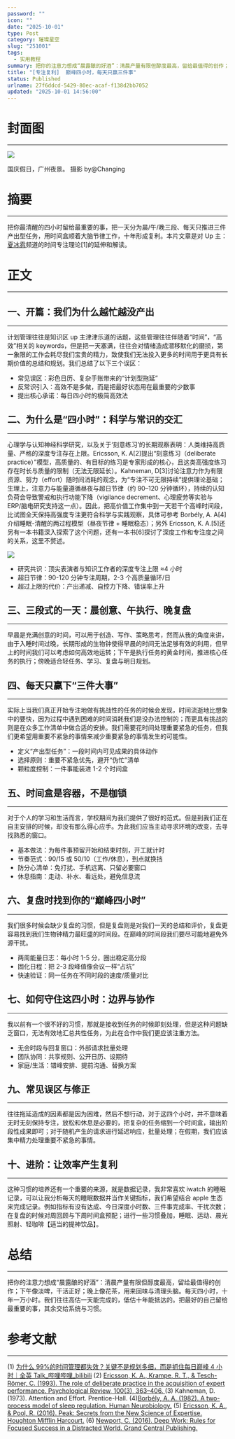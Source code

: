```yaml
---
password: ""
icon: ""
date: "2025-10-01"
type: Post
category: 璀璨星空
slug: "251001"
tags:
  - 实用教程
summary: 把你的注意力想成“晨露酿的好酒”：清晨产量有限但醇度最高，留给最值得的创作；下午像淡啤，干活正好；晚上像花茶，用来回味与清理头脑。每天四小时，十年一万小时。我们往往高估一天能完成的，低估十年能抵达的。把最好的自己留给最重要的事，其余交给系统与习惯，复利从今天开始。
title: "[专注复利]  巅峰四小时，每天只赢三件事"
status: Published
urlname: 27f6ddcd-5429-80ec-acaf-f138d2bb7052
updated: "2025-10-01 14:56:00"
---
```


# 封面图

---

![](https://bu.dusays.com/2025/10/01/68dd3f71aff9a.jpeg)

国庆假日，广州夜景。 摄影 by@Changing

# 摘要

---

把你最清醒的四小时留给最重要的事，把一天分为晨/午/晚三段、每天只推进三件产出型任务，用时间盒顺着大脑节律工作，十年形成复利。本片文章是对 Up 主：[夏冰雹](<https://www.notion.so/fragrantknowledge/%5B%E5%A4%8F%E5%86%B0%E9%9B%B9%E9%A2%91%E9%81%93%E4%B8%AA%E4%BA%BA%E5%8A%A8%E6%80%81-%E5%A4%8F%E5%86%B0%E9%9B%B9%E9%A2%91%E9%81%93%E5%8A%A8%E6%80%81%E8%AE%B0%E5%BD%95-%E5%93%94%E5%93%A9%E5%93%94%E5%93%A9%E8%A7%86%E9%A2%91%5D(%3Chttps://space.bilibili.com/4324529/dynamic?spm_id_from=333.1368.list.card_avatar.click%3E)>)频道的时间专注理论[1]的延伸和解读。

# 正文

---

## 一、开篇：我们为什么越忙越没产出

---

计划管理往往是知识区 up 主津津乐道的话题，这些管理往往伴随着“时间”，“高效”相关的 keywords，但是把一天塞满，往往会对情绪造成潜移默化的磨损，第一象限的工作会耗尽我们宝贵的精力，致使我们无法投入更多的时间用于更具有长期价值的总结和规划。我们总结了以下三个误区：

- 常见误区：彩色日历、复杂手账带来的“计划型拖延”
- 反常识引入：高效不是多做，而是把最好状态用在最重要的少数事
- 提出核心承诺：每日四小时的极简高效法

## 二、为什么是“四小时”：科学与常识的交汇

---

心理学与认知神经科学研究，以及关于‘刻意练习’的长期观察表明：人类维持高质量、严格的深度专注存在上限。Ericsson, K. A[2]提出“刻意练习（deliberate practice）”模型，高质量的、有目标的练习是专家形成的核心，且这类高强度练习存在时长与质量的限制（无法无限延长）。Kahneman, D[3]讨论注意力作为有限资源、努力（effort）随时间消耗的观念，为“专注不可无限持续”提供理论基础；生理上，注意力与能量遵循昼夜与超日节律（约 90–120 分钟循环），持续的认知负荷会导致警戒和执行功能下降（vigilance decrement、心理疲劳等实验与 ERP/脑电研究支持这一点）。因此，把高价值工作集中到一天若干个高峰时间段，比试图全天保持高强度专注更符合科学与实践观察，具体可参考 Borbély, A. A[4]介绍睡眠-清醒的两过程模型（昼夜节律 + 睡眠稳态）；另外 Ericsson, K. A.[5]还另有一本书籍深入探索了这个问题，还有一本书[6]探讨了深度工作和专注度之间的关系，这里不赘述。

![](https://bu.dusays.com/2025/10/01/68dd3f73313a5.jpeg)

- 研究共识：顶尖表演者与知识工作者的深度专注上限 ≈4 小时
- 超日节律：90-120 分钟专注周期，2-3 个高质量循环/日
- 超过上限的代价：产出递减、自控力下降、错误率上升

## 三、三段式的一天：晨创意、午执行、晚复盘

---

早晨是充满创意的时间，可以用于创造、写作、策略思考，然而从我的角度来讲，由于入睡时间过晚，长期形成的生物钟使得早晨的时间无法足够有效的利用，但早上的时间我们可以考虑如何高效地运转；下午是执行任务的黄金时间，推进核心任务的执行；傍晚适合轻任务、学习、复盘与明日规划。

## 四、每天只赢下“三件大事”

---

实际上当我们真正开始专注地做有挑战性的任务的时候会发现，时间流逝地比想象中的要快，因为过程中遇到困难的时间消耗我们是没办法控制的；而更具有挑战的则是在众多工作清单中做合适的安排。我们需要花时间处理重要紧急的任务，但我们更希望用重要不紧急的事情来减少重要紧急的事情发生的可能性。

- 定义“产出型任务”：一段时间内可见成果的具体动作
- 选择原则：重要不紧急优先，避开“伪忙”清单
- 颗粒度控制：一件事能装进 1-2 个时间盒

## 五、时间盒是容器，不是枷锁

---

对于个人的学习和生活而言，学校期间为我们提供了很好的范式。但是到我们正在自主安排的时候，却没有那么得心应手。为此我们应当主动寻求环境的改变，去寻找熟悉的窗口。

- 基本做法：为每件事预留开始和结束时刻，开工就计时
- 节奏范式：90/15 或 50/10（工作/休息），到点就换挡
- 防分心清单：免打扰、手机远离、只留必要窗口
- 休息指南：走动、补水、看远处，避免信息流

## 六、复盘时找到你的“巅峰四小时”

---

我们很多时候会缺少复盘的习惯，但是复盘则是对我们一天的总结和评价，复盘更容易找到我们生物钟精力最旺盛的时间段。在巅峰的时间段我们要尽可能地避免外源干扰。

- 两周能量日志：每小时 1-5 分，圈出稳定高分段
- 固化日程：把 2-3 段峰值像会议一样“占坑”
- 快速验证：同一任务在不同时段的速度/质量对比

## 七、如何守住这四小时：边界与协作

---

我以前有一个很不好的习惯，那就是接收到任务的时候即刻处理，但是这种问题缺乏窗口，无法有效地汇总共性任务，为此在合作中我们更应该注重方法。

- 无会时段与回复窗口：外部请求批量处理
- 团队协同：共享规则、公开日历、设期待
- 家庭/生活：错峰安排、提前沟通、替换方案

## 九、常见误区与修正

---

往往拖延造成的因素都是因为困难，然后不想行动，对于这四个小时，并不意味着无时无刻保持专注，放松和休息是必要的，把复杂的任务缩到一个时间盒，输出阶段性成果即可；对于随机产生的请求进行延迟响应，批量处理；在假期，我们应该集中精力处理重要不紧急的事情。

## 十、进阶：让效率产生复利

---

这种习惯的培养还有一个重要的来源，就是数据记录，我非常喜欢 iwatch 的睡眠记录，可以让我分析每天的睡眠数据并当作关键指标，我们希望结合 apple 生态来完成记录。例如指标有没有达成、今日深度小时数、三件事完成率、干扰次数；在复盘的时候对周回顾与下周时间盒预配；进行一些习惯叠加，睡眠、运动、晨光照射、轻咖啡【适当的提神饮品】。

# 总结

---

把你的注意力想成“晨露酿的好酒”：清晨产量有限但醇度最高，留给最值得的创作；下午像淡啤，干活正好；晚上像花茶，用来回味与清理头脑。每天四小时，十年一万小时。我们往往高估一天能完成的，低估十年能抵达的。把最好的自己留给最重要的事，其余交给系统与习惯。

# 参考文献

---

(1) [为什么 99%的时间管理都失效？关键不是规划多细，而是抓住每日巅峰 4 小时｜全英 Talk\_哔哩哔哩\_bilibili](https://www.bilibili.com/video/BV1qpaKzCEt3/?vd_source=237e295a40d7aaea043ead8c0d2c78ab)
(2) [Ericsson, K. A., Krampe, R. T., & Tesch-Römer, C. (1993). The role of deliberate practice in the acquisition of expert performance. Psychological Review, 100(3), 363–406. ](https://d1wqtxts1xzle7.cloudfront.net/42425097/DeliberatePracticePsychologicalReview-libre.pdf?1454982254=&response-content-disposition=inline%3B%20filename%3DThe_role_of_deliberate_practice_in_the_a.pdf&Expires=1759331862&Signature=MfrBViLmTXdqM70DiW4iSVn8NhLC~dY4TImfPrJdRbZCzSpsKF6FdZg6zuHiggXWt2v8i3spOsowhf6DsCG-IFRmltgXjjqGCChVfxt8vE1VCY8e3IfwvRKrnuVqHtW82II7u4bU5TYzYnDlJaw33Y2~0S4foL0EB9jX3gUqMOYReroZnKJjE3x-JZfEAGjlv76IIlzBtkmTr05pLEGXgX67WpnD~NaJqxzDcyPErdDJfEjKTNIzYedhcFQ~Y8sEkBSf7Cd-xkZx-qI39LPwp4iUUkTM~cZXjOhBlGY~ANP5kJr1nk7SorePJFceLJv8J~BHIql25W8UaOpxjgAZrg__&Key-Pair-Id=APKAJLOHF5GGSLRBV4ZA)
(3) Kahneman, D. (1973). Attention and Effort. Prentice-Hall.
(4)[Borbély, A. A. (1982). A two-process model of sleep regulation. Human Neurobiology.](https://d1wqtxts1xzle7.cloudfront.net/32314612/Borbely_AA_%281982%29_Human_Neurobiology_1__195-204.pdf20131114-31983-4qqutf-libre-libre.pdf?1384439479=&response-content-disposition=inline%3B%20filename%3DHuman_Neurobiol_P982_1_195_204_Human_Neu.pdf&Expires=1759331739&Signature=G4YuJtZr4Oj3ezbFrUMCJ4UuekEAGwJ5qeBRhPfTLYjNk0gK1mQMUW3YlWFbVLeAZFFlpuDRuCXzffKsc1mJAuuIp-jSM9WyOncPQrHNGVVXTU5rmd1FRcjR56anEDOH22LqwZQPpoBRgfSJeiJ1oruQ0O~~jp2c77SEqr2fMwxv6sJa2wP-BGIAzelzXLUvgpHxBAo6we7Oluv6PvMi8bc8mpSoR-4-ZJEAJaXDGuYmxytxoFhoB2NZLWEOBpr~NRkBqo5xvgsFcFFp4RuQB9fEpiKZvDDBS3rbkLmYELdMcygfYck0517f0nkY-6DJv3Wnv2oY7tYdjq-vC9ZrEQ__&Key-Pair-Id=APKAJLOHF5GGSLRBV4ZA)
(5) [Ericsson, K. A., & Pool, R. (2016). Peak: Secrets from the New Science of Expertise. Houghton Mifflin Harcourt.](https://durmonski.com/wp-content/uploads/2022/03/Peak-by-Anders-Ericsson_Summary.pdf)
(6) [Newport, C. (2016). Deep Work: Rules for Focused Success in a Distracted World. Grand Central Publishing.](https://d1wqtxts1xzle7.cloudfront.net/99906254/0256090917753047-libre.pdf?1678932406=&response-content-disposition=inline%3B%20filename%3DDeep_Work_Rules_for_Focused_Success_in_a.pdf&Expires=1759331889&Signature=Gk-u9iooZv-sWwDb5Iz5BagMgaOGiGUSVifN1UJ~4baPHi7J~kfya8VA0UuXiUOwJFk6Rw7ycModhlGAgLFZFeIknSCKrr2bxBEg4BMlaosdxCZufYji-CZGlxU7NFuzYU~8FW9j9eZsO0y5aEoSmgseQZRdquq0lf4B6lSbGSJZRAkFe1trogcoU36D-l2sHuo7yLbTl6qX0Ht76q8-J5K2r5k0-1R5pGgiHUqVvUqvYwkwxAbO0cyA8SRYvXoZo69E2~HKw6OgyIq7WD4hYl4SFUeZJZb0e2sER0vrGK~Nf~OftGOsX3o-WwTNMe7XuhsL7zxMhqmUbx67QptHPw__&Key-Pair-Id=APKAJLOHF5GGSLRBV4ZA)
